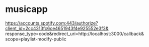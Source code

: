 # musicapp
https://accounts.spotify.com:443/authorize?client_id=2cc4313fc6ce4651943f4e925552e3f3&
response_type=code&redirect_uri=http://localhost:3000/callback&
scope=playlist-modify-public
